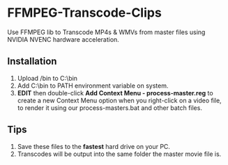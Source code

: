 # FFMPEG-Transcode-Clips
Use FFMPEG lib to Transcode MP4s &amp; WMVs from master files using NVIDIA NVENC hardware acceleration.

## Installation
1. Upload /bin to C:\bin
1. Add C:\bin to PATH environment variable on system.
1. **EDIT** then double-click **Add Context Menu - process-master.reg** to create a new Context Menu option when you right-click on a video file, to render it using our process-masters.bat and other batch files.

## Tips
1. Save these files to the **fastest** hard drive on your PC.
2. Transcodes will be output into the same folder the master movie file is.
